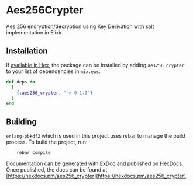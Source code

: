 # Aes256Crypter
Aes 256 encryption/decryption using Key Derivation with salt implementation in Elixir. 

## Installation

If [available in Hex](https://hex.pm/docs/publish), the package can be installed
by adding `aes256_crypter` to your list of dependencies in `mix.exs`:

```elixir
def deps do
  [
    {:aes256_crypter, "~> 0.1.0"}
  ]
end
```

## Building

`erlang-pbkdf2` which is used in this project uses rebar to manage the build process. To build the project, run:

```
	rebar compile
```

Documentation can be generated with [ExDoc](https://github.com/elixir-lang/ex_doc)
and published on [HexDocs](https://hexdocs.pm). Once published, the docs can
be found at [https://hexdocs.pm/aes256_crypter](https://hexdocs.pm/aes256_crypter).

